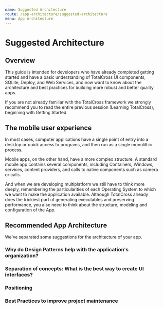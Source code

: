 ```yaml
---
name: Suggested Architecture
route: /app-architecture/suggested-architecture
menu: App Architecture
---
```


# Suggested Architecture

## Overview

This guide is intended for developers who have already completed getting started and have a basic understanding of TotalCross UI components, SQLite, Deploy, and Web Services, and now want to know about the architecture and best practices for building more robust and better quality apps.

If you are not already familiar with the TotalCross framework we strongly recommend you to read the entire previous session \(Learning TotalCross\), beginning with Getting Started.

## The mobile user experience

In most cases, computer applications have a single point of entry into a desktop or quick access to programs, and then run as a single monolithic process.

Mobile apps, on the other hand, have a more complex structure. A standard mobile app contains several components, including Containers, Windows, services, content providers, and calls to native components such as camera or calls.

And when we are developing multiplatform we still have to think more deeply, remembering the particularities of each Operating System to which we want to make the application available. Although TotalCross already does the trickiest part of generating executables and preserving performance, you also need to think about the structure, modeling and configuration of the App.

## Recommended App Architecture

We've separated some suggestions for the architecture of your app.

### Why do Design Patterns help with the application's organization?

<!-- {% page-ref page="suggested-design-patterns/" %} -->

### Separation of concepts: What is the best way to create UI interfaces?

<!-- {% page-ref page="container-x-window.md" %} -->

### Positioning

<!-- {% page-ref page="relative-positioning/" %} -->

### Best Practices to improve project maintenance

<!-- {% page-ref page="colors-fonts-and-images.md" %} -->

